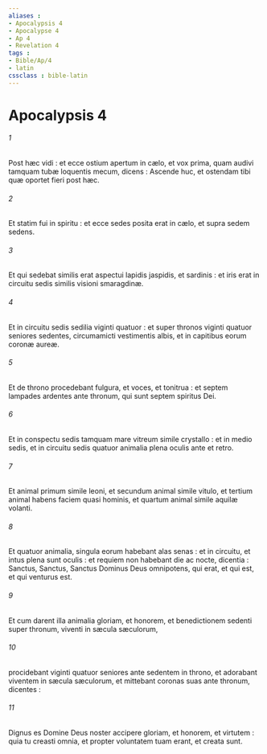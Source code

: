 ```yaml
---
aliases : 
- Apocalypsis 4
- Apocalypse 4
- Ap 4
- Revelation 4
tags : 
- Bible/Ap/4
- latin
cssclass : bible-latin
---
```


# Apocalypsis 4

###### 1
Post hæc vidi : et ecce ostium apertum in cælo, et vox prima, quam audivi tamquam tubæ loquentis mecum, dicens : Ascende huc, et ostendam tibi quæ oportet fieri post hæc.
###### 2
Et statim fui in spiritu : et ecce sedes posita erat in cælo, et supra sedem sedens.
###### 3
Et qui sedebat similis erat aspectui lapidis jaspidis, et sardinis : et iris erat in circuitu sedis similis visioni smaragdinæ.
###### 4
Et in circuitu sedis sedilia viginti quatuor : et super thronos viginti quatuor seniores sedentes, circumamicti vestimentis albis, et in capitibus eorum coronæ aureæ.
###### 5
Et de throno procedebant fulgura, et voces, et tonitrua : et septem lampades ardentes ante thronum, qui sunt septem spiritus Dei.
###### 6
Et in conspectu sedis tamquam mare vitreum simile crystallo : et in medio sedis, et in circuitu sedis quatuor animalia plena oculis ante et retro.
###### 7
Et animal primum simile leoni, et secundum animal simile vitulo, et tertium animal habens faciem quasi hominis, et quartum animal simile aquilæ volanti.
###### 8
Et quatuor animalia, singula eorum habebant alas senas : et in circuitu, et intus plena sunt oculis : et requiem non habebant die ac nocte, dicentia : Sanctus, Sanctus, Sanctus Dominus Deus omnipotens, qui erat, et qui est, et qui venturus est.
###### 9
Et cum darent illa animalia gloriam, et honorem, et benedictionem sedenti super thronum, viventi in sæcula sæculorum,
###### 10
procidebant viginti quatuor seniores ante sedentem in throno, et adorabant viventem in sæcula sæculorum, et mittebant coronas suas ante thronum, dicentes :
###### 11
Dignus es Domine Deus noster accipere gloriam, et honorem, et virtutem : quia tu creasti omnia, et propter voluntatem tuam erant, et creata sunt.
